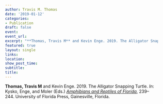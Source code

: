 ```yaml
---
author: Travis M. Thomas
date: '2019-01-12'
categories:
- Publication
draft: false
event: 
event_url: 
excerpt: "**Thomas, Travis M** and Kevin Enge. 2019. The Alligator Snapping Turtle. *In*: Kysko, Enge, and Moler (Eds.) [*Amphibians and Reptiles of Florida*](https://upf.com/book.asp?id=9781683400448), 239–244. University of Florida Press, Gainesville, Florida."   
featured: true
layout: single
links:
location: 
show_post_time: 
subtitle:   
title:
---
```


**Thomas, Travis M** and Kevin Enge. 2019. The Alligator Snapping Turtle. *In*: Kysko, Enge, and Moler (Eds.) [*Amphibians and Reptiles of Florida*](https://upf.com/book.asp?id=9781683400448), 239–244. University of Florida Press, Gainesville, Florida.

